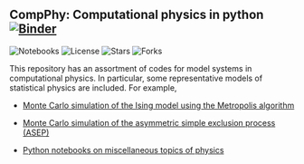 ## CompPhy: Computational physics in python [![Binder](https://mybinder.org/badge_logo.svg)](https://mybinder.org/v2/gh/rajeshrinet/compPhy/master?filepath=notebooks)

![Notebooks](https://github.com/rajeshrinet/compPhy/workflows/Notebooks/badge.svg)
![License](https://img.shields.io/github/license/rajeshrinet/compPhy) 
![Stars](https://img.shields.io/github/stars/rajeshrinet/compPhy) 
![Forks](https://img.shields.io/github/forks/rajeshrinet/compPhy) 


This repository has an assortment of codes for model systems in computational physics. 
In particular, some representative models of statistical physics are included.
For example,

* [Monte Carlo simulation of the Ising model using the Metropolis algorithm](https://github.com/rajeshrinet/compPhy/tree/master/ising)

* [Monte Carlo simulation of the asymmetric simple exclusion process (ASEP)](https://github.com/rajeshrinet/compPhy/tree/master/asep)

* [Python notebooks on miscellaneous topics of physics](https://github.com/rajeshrinet/compPhy/tree/master/notebooks)









